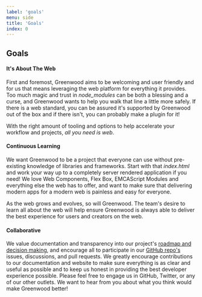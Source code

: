 ```yaml
---
label: 'goals'
menu: side
title: 'Goals'
index: 0
---
```


## Goals

#### It's About The Web

First and foremost, Greenwood aims to be welcoming and user friendly and for us that means leveraging the web platform for everything it provides.  Too much magic and trust in _node_modules_ can be both a blessing and a curse, and Greenwood wants to help you walk that line a little more safely.  If there is a web standard, you can be assured it's supported by Greenwood out of the box and if there isn't, you can probably make a plugin for it!

With the right amount of tooling and options to help accelerate your workflow and projects,  _all you need is web_.

#### Continuous Learning

We want Greenwood to be a project that everyone can use without pre-existing knowledge of libraries and frameworks.  Start with that _index.html_ and work your way up to a completely server rendered application if you need!  We love Web Components, Flex Box, EMCAScript Modules and everything else the web has to offer, and want to make sure that delivering modern apps for a modern web is painless and easy for everyone.

As the web grows and evolves, so will Greenwood.  The team's desire to learn all about the web will help ensure Greenwood is always able to deliver the best experience for users and creators on the web.

#### Collaborative

We value documentation and transparency into our project's [roadmap and decision making](https://github.com/ProjectEvergreen/greenwood/projects), and encourage all to participate in our [GitHub repo's](https://github.com/ProjectEvergreen/greenwood) issues, discussions, and pull requests.  We greatly encourage contributions to our documentation and website to make sure everything is as clear and useful as possible and to keep us honest in providing the best developer experience possible.  Please feel free to engage us in GitHub, Twitter, or any of our other outlets.  We want to hear from you about what you think would make Greenwood better!